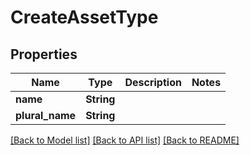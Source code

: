 # CreateAssetType

## Properties
Name | Type | Description | Notes
------------ | ------------- | ------------- | -------------
**name** | **String** |  | 
**plural_name** | **String** |  | 

[[Back to Model list]](../README.md#documentation-for-models) [[Back to API list]](../README.md#documentation-for-api-endpoints) [[Back to README]](../README.md)



